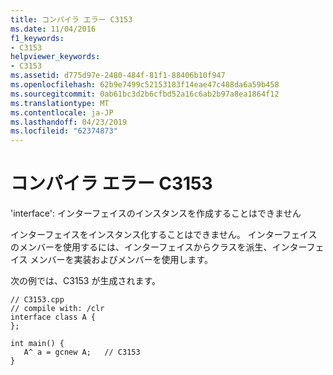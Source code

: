 ```yaml
---
title: コンパイラ エラー C3153
ms.date: 11/04/2016
f1_keywords:
- C3153
helpviewer_keywords:
- C3153
ms.assetid: d775d97e-2480-484f-81f1-88406b10f947
ms.openlocfilehash: 62b9e7499c52153183f14eae47c488da6a59b458
ms.sourcegitcommit: 0ab61bc3d2b6cfbd52a16c6ab2b97a8ea1864f12
ms.translationtype: MT
ms.contentlocale: ja-JP
ms.lasthandoff: 04/23/2019
ms.locfileid: "62374873"
---
```

# <a name="compiler-error-c3153"></a>コンパイラ エラー C3153

'interface': インターフェイスのインスタンスを作成することはできません

インターフェイスをインスタンス化することはできません。 インターフェイスのメンバーを使用するには、インターフェイスからクラスを派生、インターフェイス メンバーを実装およびメンバーを使用します。

次の例では、C3153 が生成されます。

```
// C3153.cpp
// compile with: /clr
interface class A {
};

int main() {
   A^ a = gcnew A;   // C3153
}
```
